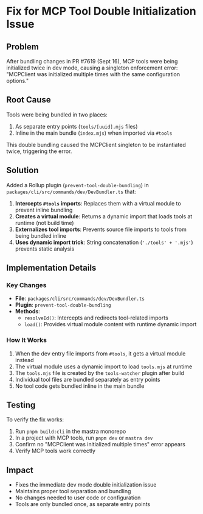 # Fix for MCP Tool Double Initialization Issue

## Problem

After bundling changes in PR #7619 (Sept 16), MCP tools were being initialized twice in dev mode, causing a singleton enforcement error: "MCPClient was initialized multiple times with the same configuration options."

## Root Cause

Tools were being bundled in two places:

1. As separate entry points (`tools/[uuid].mjs` files)
2. Inline in the main bundle (`index.mjs`) when imported via `#tools`

This double bundling caused the MCPClient singleton to be instantiated twice, triggering the error.

## Solution

Added a Rollup plugin (`prevent-tool-double-bundling`) in `packages/cli/src/commands/dev/DevBundler.ts` that:

1. **Intercepts `#tools` imports**: Replaces them with a virtual module to prevent inline bundling
2. **Creates a virtual module**: Returns a dynamic import that loads tools at runtime (not build time)
3. **Externalizes tool imports**: Prevents source file imports to tools from being bundled inline
4. **Uses dynamic import trick**: String concatenation (`'./tools' + '.mjs'`) prevents static analysis

## Implementation Details

### Key Changes

- **File**: `packages/cli/src/commands/dev/DevBundler.ts`
- **Plugin**: `prevent-tool-double-bundling`
- **Methods**:
  - `resolveId()`: Intercepts and redirects tool-related imports
  - `load()`: Provides virtual module content with runtime dynamic import

### How It Works

1. When the dev entry file imports from `#tools`, it gets a virtual module instead
2. The virtual module uses a dynamic import to load `tools.mjs` at runtime
3. The `tools.mjs` file is created by the `tools-watcher` plugin after build
4. Individual tool files are bundled separately as entry points
5. No tool code gets bundled inline in the main bundle

## Testing

To verify the fix works:

1. Run `pnpm build:cli` in the mastra monorepo
2. In a project with MCP tools, run `pnpm dev` or `mastra dev`
3. Confirm no "MCPClient was initialized multiple times" error appears
4. Verify MCP tools work correctly

## Impact

- Fixes the immediate dev mode double initialization issue
- Maintains proper tool separation and bundling
- No changes needed to user code or configuration
- Tools are only bundled once, as separate entry points
